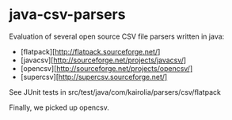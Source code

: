 java-csv-parsers
================

Evaluation of several open source CSV file parsers written in java:
* [flatpack][http://flatpack.sourceforge.net/]
* [javacsv][http://sourceforge.net/projects/javacsv/]
* [opencsv][http://sourceforge.net/projects/opencsv/]
* [supercsv][http://supercsv.sourceforge.net/]

See JUnit tests in src/test/java/com/kairolia/parsers/csv/flatpack

Finally, we picked up opencsv.